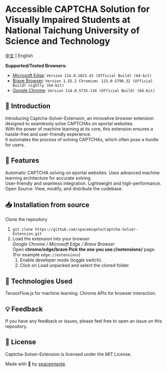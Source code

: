 # Accessible CAPTCHA Solution for Visually Impaired Students at National Taichung University of Science and Technology
[中文](./README.zh-TW.md) | English

__Supported/Tested Browsers:__
* [Microsoft Edge](https://www.microsoft.com/en-us/edge/download?form=MA13FJ&ch): `Version 114.0.1823.43 (Official Build) (64-bit)`  
* [Brave Browser](https://brave.com/): `Version 1.55.2 Chromium: 115.0.5790.32 (Official Build) nightly (64-bit)`  
* [Google Chrome](https://www.google.com/chrome/): `Version 114.0.5735.134 (Official Build) (64-bit)`  

## 🚀 Introduction
Introducing Captcha-Solver-Extension, an innovative browser extension designed to seamlessly solve CAPTCHAs on eportal websites.  
With the power of machine learning at its core, this extension ensures a hassle-free and user-friendly experience.  
It automates the process of solving CAPTCHAs, which often pose a hurdle for users.

## 🌟 Features
Automatic CAPTCHA solving on eportal websites. Uses advanced machine learning architecture for accurate solving.  
User-friendly and seamless integration. Lightweight and high-performance.  
Open Source: View, modify, and distribute the codebase.  

## 📥 Installation from source
Clone the repository
1. `git clone https://github.com/spacemiqote/Captcha-Solver-Extension.git`
2. Load the extension into your browser  
  *Google Chrome / Microsoft Edge / Brave Browser*  
  Open __chrome/edge/brave Pick the one you use://extensions/__ page. (For example `edge://extensions`)
    1. Enable developer mode (toggle switch).
    2. Click on Load unpacked and select the cloned folder.

## 🤖 Technologies Used
TensorFlow.js for machine learning.
Chrome APIs for browser interaction.

## 💡 Feedback
If you have any feedback or issues, please feel free to open an issue on this repository.

## 📜 License
Captcha-Solver-Extension is licensed under the MIT License.

Made with 💜 by [spacemiqote](https://github.com/spacemiqote).
